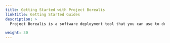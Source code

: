 ```yaml
---
title: Getting Started with Project Borealis
linktitle: Getting Started Guides
description: >
  Project Borealis is a software deployment tool that you can use to deploy Kubernetes applications.

weight: 30
---
```

